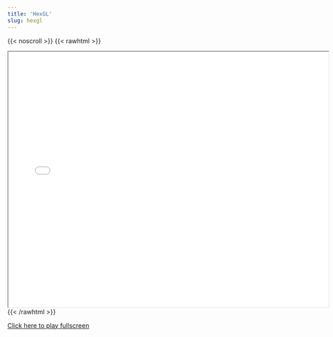 ```yaml
---
title: 'HexGL'
slug: hexgl
---
```


{{< noscroll >}}
{{< rawhtml >}}
<iframe width="720" height="576" name="iframe" src="/cjs-garchive/hexgl/index.html"></iframe>
{{< /rawhtml >}}

[Click here to play fullscreen](/cjs-garchive/hexgl)